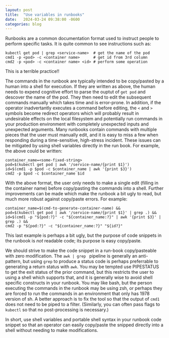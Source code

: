 ```yaml
---
layout: post
title:  "Use variables in runbooks"
date:   2024-03-24 09:38:00 -0600
categories: blog
---
```


Runbooks are a common documentation format used to instruct people to perform specific tasks.
It is quite common to see instructions such as:

~~~~
kubectl get pod | grep <service-name>  # get the name of the pod
cmd1 -p <pod> -c <container name>      # get id from 3rd column
cmd2 -p <pod> -c <container name> <id> # perform some operation
~~~~

This is a terrible practice!!

The commands in the runbook are typically intended to be copy/pasted
by a human into a shell for execution.  If they are written as
above, the human needs to expend cognitive effort to parse the
ouptut of `get pod` and descover the name of the pod.  They then
need to edit the subsequent commands manually which takes time and
is error-prone.  In addition, if the operator inadvertantly executes
a command before editing, the `<` and `>` symbols become redirect
operators which will probably result in undesirable effects on the
local filesystem and potentially run commands in your production
environment with completely unexpected inputs and unexpected
arguments.  Many runbooks contain commands with multiple pieces
that the user must manually edit, and it is easy to miss a few when
responding during a time-sensitive, high-stress incident.  These
issues can be mitigated by using shell variables directly in the
run book.  For example, the above could be written:

~~~~
container_name=<some-fixed-string>
pod=$(kubectl get pod | awk '/service-name/{print $1}')
id=$(cmd1 -p $pod -c $container_name | awk '{print $3}')
cmd2 -p $pod -c $container_name $id
~~~~

With the above format, the user only needs to make a single edit (filling in
the container name) before copy/pasting the commands into a shell.
Further improvements can be made which make the runbook a bit
ugly to read, but much more robust against copy/paste errors.  For
example:

~~~~
container_name=$(cmd-to-generate-container-name) &&
pod=$(kubectl get pod | awk '/service-name/{print $1}' | grep .) &&
id=$(cmd1 -p "${pod:?}" -c "${container_name:?}" | awk '{print $3}' | grep .) &&
cmd2 -p "${pod:?}" -c "${container_name:?}" "${id?}"
~~~~

This last example is perhaps a bit ugly, but the purpose of code snippets
in the runbook is *not* readable code; its purpose is easy copy/paste.

We should strive to make the code snippet in a run-book copy/pasteable
with zero modification.  The `awk | grep ` pipeline is generally
an anti-pattern, but using `grep` to produce a status code is perhaps
preferrable to generating a return status with `awk`.  You may be
tempted use PIPESTATUS to get the exit status of the prior command,
but this restricts the user to using a shell which supports that,
and it is generally wise to avoid shell specific constructs in your
runbook.  You may like bash, but the person executing the commands
in the runbook may be using zsh, or perhaps they are forced to run
the commands in an environment that only has 1978 version of sh.
A better approach is to fix the tool so that the output of `cmd1`
does not need to be piped to a filter.  (Similarly, you can often
pass flags to `kubectl` so that no post-processing is necessary.)


In short, use shell variables and portable shell syntax in your
runbook code snippet so that an operator can easily copy/paste
the snipped directly into a shell without needing to make modifications.
